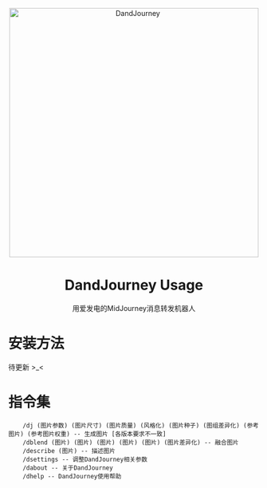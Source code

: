 <p align="center">
  <img width="500" src="https://user-images.githubusercontent.com/56034408/234861839-7cddd103-e597-4029-b514-063c4bca5227.png" alt="DandJourney">
  
  <h1 align="center">DandJourney Usage</h1>
  <p align="center"> 用爱发电的MidJourney消息转发机器人 </p>
</p>

# 安装方法
待更新 >_<
# 指令集
```
    /dj (图片参数) (图片尺寸) (图片质量) (风格化) (图片种子) (图组差异化) (参考图片) (参考图片权重) -- 生成图片 [各版本要求不一致]
    /dblend (图片) (图片) (图片) (图片) (图片) (图片差异化) -- 融合图片
    /describe (图片) -- 描述图片
    /dsettings -- 调整DandJourney相关参数
    /dabout -- 关于DandJourney
    /dhelp -- DandJourney使用帮助
```
